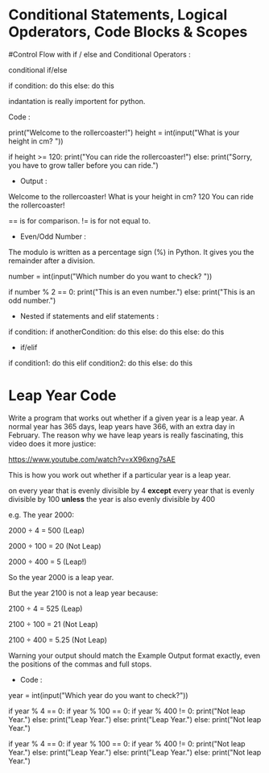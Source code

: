 # Conditional Statements, Logical Opderators, Code Blocks & Scopes


#Control Flow with if / else and Conditional Operators :

conditional if/else

if condition:
	do this
else:
	do this
	
indantation is really importent for python.

Code :

print("Welcome to the rollercoaster!")
height = int(input("What is your height in cm? "))


if height >= 120:
  print("You can ride the rollercoaster!")
else:
  print("Sorry, you have to grow taller before you can ride.")
  
  
- Output :

Welcome to the rollercoaster!
What is your height in cm? 120
You can ride the rollercoaster!

== is for comparison.
!= is for not equal to.



- Even/Odd Number :

The modulo is written as a percentage sign (%) in Python. It gives you the remainder after a division.

number = int(input("Which number do you want to check? "))

if number % 2 == 0:
  print("This is an even number.")
else:
  print("This is an odd number.")

- Nested if statements and elif statements :

if condition:
	if anotherCondition:
		do this
	else:
		do this 
else:
	do this
	
	

 - if/elif 


if condition1:
	do this
elif condition2:
	do this
else:
	do this
	
	
	
# Leap Year Code

Write a program that works out whether if a given year is a leap year. A normal year has 365 days, leap years have 366, with an extra day in February. The reason why we have leap years is really fascinating, this video does it more justice:

https://www.youtube.com/watch?v=xX96xng7sAE

This is how you work out whether if a particular year is a leap year.

on every year that is evenly divisible by 4 **except** every year that is evenly divisible by 100 **unless** the year is also evenly divisible by 400

e.g. The year 2000:

2000 ÷ 4 = 500 (Leap)

2000 ÷ 100 = 20 (Not Leap)

2000 ÷ 400 = 5 (Leap!)

So the year 2000 is a leap year.

But the year 2100 is not a leap year because:

2100 ÷ 4 = 525 (Leap)

2100 ÷ 100 = 21 (Not Leap)

2100 ÷ 400 = 5.25 (Not Leap)

Warning your output should match the Example Output format exactly, even the positions of the commas and full stops.


- Code :


year = int(input("Which year do you want to check?"))

if year % 4 == 0:
  if year % 100 == 0:
    if year % 400 != 0:
      print("Not leap Year.")
    else:
      print("Leap Year.")
  else:
    print("Leap Year.")
else: 
  print("Not leap Year.")


if year % 4 == 0:
  if year % 100 == 0:
    if year % 400 != 0:
      print("Not leap Year.")
    else:
      print("Leap Year.")
  else:
    print("Leap Year.")
else: 
  print("Not leap Year.")
